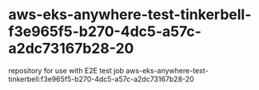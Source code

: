# aws-eks-anywhere-test-tinkerbell-f3e965f5-b270-4dc5-a57c-a2dc73167b28-20
repository for use with E2E test job aws-eks-anywhere-test-tinkerbell:f3e965f5-b270-4dc5-a57c-a2dc73167b28-20
